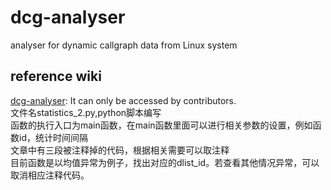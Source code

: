# dcg-analyser
analyser for dynamic callgraph data from Linux system 

## reference wiki
[dcg-analyser](http://os.cs.tsinghua.edu.cn/hgj/KernelDistributedPlatform/dcg-analyser): It can only be accessed by contributors.  
文件名statistics_2.py,python脚本编写</br>
函数的执行入口为main函数，在main函数里面可以进行相关参数的设置，例如函数id，统计时间间隔</br>
文章中有三段被注释掉的代码，根据相关需要可以取注释  </br>
目前函数是以均值异常为例子，找出对应的dlist_id。若查看其他情况异常，可以取消相应注释代码。</br>

